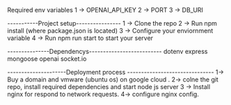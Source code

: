 Required env variables
1 -> OPENAI_API_KEY
2 -> PORT
3 -> DB_URI

-----------Project setup----------------
1 -> Clone the repo
2 -> Run npm install (where package.json is located)
3 -> Configure your enviornment variable
4 -> Run npm run start  to start your server

---------------Dependencys--------------------------
dotenv
express
mongoose
openai
socket.io

---------------------Deployment process -------------------------------
1-> Buy a domain and vmware (ubuntu os) on google cloud .
2-> colne the git repo, install required dependencies and start node js server
3 -> Install nginx for respond to network requests.
4-> configure nginx config.



